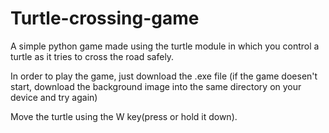 # Turtle-crossing-game
A simple python game made using the turtle module in which you control a turtle as it tries to cross the road safely.

In order to play the game, just download the .exe file (if the game doesen't start, download the background image into the same directory on your device and try again)

Move the turtle using the W key(press or hold it down).
